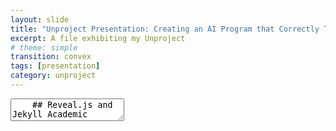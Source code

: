 ```yaml
---
layout: slide
title: "Unproject Presentation: Creating an AI Program that Correctly Translates Captions using Text Analysis for Digital Social Storytelling"
excerpt: A file exhibiting my Unproject
# theme: simple
transition: convex
tags: [presentation]
category: unproject
---
```

<link rel="stylesheet" href="dist/theme/beige.css">
<section data-markdown>
  <textarea data-template>
    ## Reveal.js and Jekyll Academic
    ---
    ## Creating an AI Program that Correctly Translates Captions using Text Analysis Tehcniques for Digital-Social Storytelling.
    Awad AlMehairi
    IM-UH-15111 Introduction to Digital Humanities
    ---
    ## Scope:
    This project focuses on tackeling incorrect social media captions and messages by forging together an AI system that detects inconsistent translations across social media platforms that communicate incoherent ideas.
    The main idea it approaches is language, mainly dialects. Lots of dialects are inproperly docummented online that translation processes are almost always slightly off.
    ---
    ## Data:
    Most data for this project is collected from Intagram accounts of a different language and dialects.
    Instagram account: **@goodbyeoldjumeirah**.
    This account focuses on "archiving traditional, abandoned, and demolished houses in Jumeirah".
    ---
    ## Why?
    - I personally grew up in Jumeirah, Dubai with my family and visiting my grandmother's house there everyday after school.
    The data chosen is important to me as it holds sentimental value with memories.
    - I also want to understand the ideas that 
    ---
   ## Techniques:
   Use text analysis techniques to further analyze proposed texts (and dialects) to better compose correct translation programs in
    ---
   ## Aims:
    The main goal of this project is to create a flawless database that can successfully detect inaccurate translations and correct them.
    
    ---
   ## Participation:
    This project aims to contain ideas of the people in Jumeirah that showcase cultural diversity and availability through language.
    
    ---
   ## Workplan:
    1. Collect data from Instagram Posts.
    2. The team detect comments not in English, usually in Emirati Arabic.
    4. Categorize the data based on the degree of inaccuracies.
    5. Understand the inaccurate translations in the context of the post.
    6. Process the inaccuracies through a curated database.
    7. Check if the captions pass as accurate or inaccurate.
    8. Develop an webpage that hosts this program.
    9. Create a public trial run of the program that can be tested by people.
    10. Implement people's suggestions and possibly expand the database with
  </textarea>
</section>
